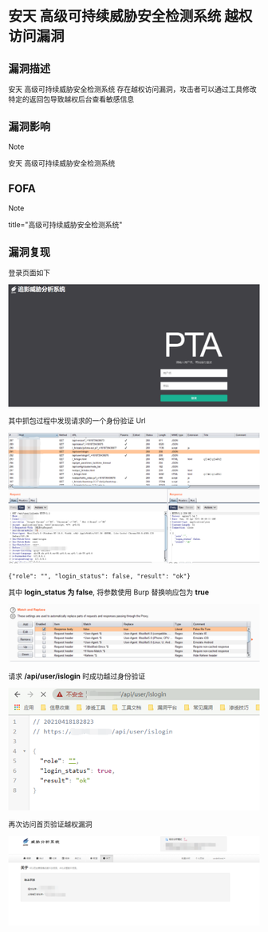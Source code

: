# 安天 高级可持续威胁安全检测系统 越权访问漏洞

## 漏洞描述

安天 高级可持续威胁安全检测系统 存在越权访问漏洞，攻击者可以通过工具修改特定的返回包导致越权后台查看敏感信息

## 漏洞影响

> [!NOTE]
>
> 安天 高级可持续威胁安全检测系统

## FOFA

> [!NOTE]
>
> title="高级可持续威胁安全检测系统"

## 漏洞复现

登录页面如下

![](image/at-1.png)

其中抓包过程中发现请求的一个身份验证 Url

![](image/at-2.png)

```
{"role": "", "login_status": false, "result": "ok"}
```

其中 **login_status 为 false**, 将参数使用 Burp 替换响应包为 **true**

![](image/at-3.png)

请求 **/api/user/islogin** 时成功越过身份验证

![](image/at-4.png)

再次访问首页验证越权漏洞

![](image/at-5.png)

